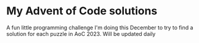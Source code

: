 # My Advent of Code solutions
A fun little programming challenge I'm doing this December to try to find a solution for each puzzle in AoC 2023. Will be updated daily
